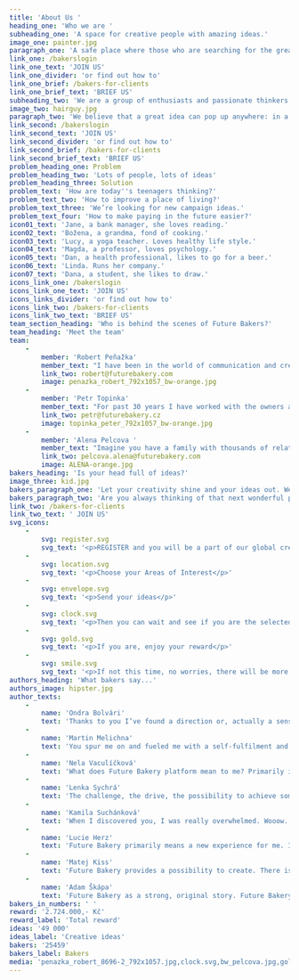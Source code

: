 ```yaml
---
title: 'About Us '
heading_one: 'Who we are '
subheading_one: 'A space for creative people with amazing ideas.'
image_one: painter.jpg
paragraph_one: 'A safe place where those who are searching for the great idea meet with the ones that have them. And where they have access not just to one amazing idea, but to several of them. A place, where the idea creators – who we call BAKERS get rewarded if their idea is selected by the client. We are a constantly growing group of bakers and creative thinkers. We believe it is important to provide a space for ideas and wonderful creations. We want to give everybody a chance to contribute. We believe the more idea makers we have, the more we can all move forward.'
link_one: /bakerslogin
link_one_text: 'JOIN US'
link_one_divider: 'or find out how to'
link_one_brief: /bakers-for-clients
link_one_brief_text: 'BRIEF US'
subheading_two: 'We are a group of enthusiasts and passionate thinkers'
image_two: hairguy.jpg
paragraph_two: 'We believe that a great idea can pop up anywhere: in a bar, during a wonderfully peaceful weekend, while running, before going to bed, while chatting with your loved one, from a student, retiree or stay-at-home mom or dad.'
link_second: /bakerslogin
link_second_text: 'JOIN US'
link_second_divider: 'or find out how to'
link_second_brief: /bakers-for-clients
link_second_brief_text: 'BRIEF US'
problem_heading_one: Problem
problem_heading_two: 'Lots of people, lots of ideas'
problem_heading_three: Solution
problem_text: 'How are today''s teenagers thinking?'
problem_text_two: 'How to improve a place of living?'
problem_text_three: 'We’re looking for new campaign ideas.'
problem_text_four: 'How to make paying in the future easier?'
icon01_text: 'Jane, a bank manager, she loves reading.'
icon02_text: 'Božena, a grandma, fond of cooking.'
icon03_text: 'Lucy, a yoga teacher. Loves healthy life style.'
icon04_text: 'Magda, a professor, loves psychology.'
icon05_text: 'Dan, a health professional, likes to go for a beer.'
icon06_text: 'Linda. Runs her company.'
icon07_text: 'Dana, a student, she likes to draw.'
icons_link_one: /bakerslogin
icons_link_one_text: 'JOIN US'
icons_links_divider: 'or find out how to'
icons_link_two: /bakers-for-clients
icons_link_two_text: 'BRIEF US'
team_section_heading: 'Who is behind the scenes of Future Bakers?'
team_heading: 'Meet the team'
team:
    -
        member: 'Robert Peňažka'
        member_text: "I have been in the world of communication and creativity for 25 years. I constantly start to be able to finish and I finish to be able to start.\r\nAfter 9 years I ended up as the leader of Leo Burnett Prague, I set up Kaspen agency to leave after 7 years and established Yinachi studio.\r\nI seek passionate Clients, I connect the world of commercialism / advertising and art.\r\nI stand behind “Kmeny” project, “Neboj” or “Velký bobek” books. I publish Magnus magazine.\r\nI am an uncle of Kašpárek v rohlíku and Kefír festival. I cofounded “Rodiče vítáni” (“Parents welcome”) and together with Petr Topinka we built Future Bakery family."
        link_two: robert@futurebakery.com
        image: penazka_robert_792x1057_bw-orange.jpg
    -
        member: 'Petr Topinka'
        member_text: "For past 30 years I have worked with the owners and leaders of successful companies across the whole world. Even with politicians and country leaders.\r\nI help them with strategic marketing and communication.\r\nFor many years I was connected with BBDO Worldwide agency network. I worked in BBDO Toronto and lead Prague office which stood behind great creative and business projects in the Czech Republic and CEE region. I found and helped unlock hundreds of talents.\r\nAll this helped me see even more clearly that the crowd can do more that “the above”.\r\nThat’s why Robert Peňažka and I have built Future Bakery platform. For everybody to participate, for us to listen better and for things to work better."
        link_two: petr@futurebakery.cz
        image: topinka_peter_792x1057_bw-orange.jpg
    -
        member: 'Alena Pelcova '
        member_text: "Imagine you have a family with thousands of relatives.\r\nThis is exactly the family Alena takes care of. Future Bakery family comprising of twenty five thousands people from the crowd. People with great energy and ideas.\r\nWe know very well that none of us is as smart as we all together. Also, that we are all creative. It’s enough to give impulse and it rolls off. This world is full of creativity, fresh and - for somebody - weird ideas and insights. Our work is to work well with this and give it all a life."
        link_two: pelcova.alena@futurebakery.com
        image: ALENA-orange.jpg
bakers_heading: 'Is your head full of ideas?'
image_three: kid.jpg
bakers_paragraph_one: 'Let your creativity shine and your ideas out. We will have an abundance of great projects, that will inspire you. Help us solve them!! Have fun with it!'
bakers_paragraph_two: 'Are you always thinking of that next wonderful product or are you passionate about creativity, writing or digital design? Or you just love sharing your opinion.'
link_two: /bakers-for-clients
link_two_text: ' JOIN US'
svg_icons:
    -
        svg: register.svg
        svg_text: '<p>REGISTER and you will be a part of our global creative family</p>'
    -
        svg: location.svg
        svg_text: '<p>Choose your Areas of Interest</p>'
    -
        svg: envelope.svg
        svg_text: '<p>Send your ideas</p>'
    -
        svg: clock.svg
        svg_text: '<p>Then you can wait and see if you are the selected baker</p>'
    -
        svg: gold.svg
        svg_text: '<p>If you are, enjoy your reward</p>'
    -
        svg: smile.svg
        svg_text: '<p>If not this time, no worries, there will be more projects</p>'
authors_heading: 'What bakers say...'
authors_image: hipster.jpg
author_texts:
    -
        name: 'Ondra Bolvári'
        text: 'Thanks to you I’ve found a direction or, actually a sense of my life. Because I did not know for long what I might be interested in… and then you came and taught me to freely put my ideas on paper and surprisingly, they caught someone’s attention. So even though I graduated from IT school, I plunged myself into online marketing where I found myself. Now I manage my e-shop and do the marketing around and this is where I got purely thanks to Future Bakery. It would never come to my mind to be interested in that sphere because I did not now it then.'
    -
        name: 'Martin Melichna'
        text: 'You spur me on and fueled me with a self-fulfilment and joy from picking the sweetest and juiciest fruits when my ideas were selected as the winning ones. Future Bakery literally catapulted me into much more competitive spheres and levels than I had ever been.'
    -
        name: 'Nela Vaculíčková'
        text: 'What does Future Bakery platform mean to me? Primarily it’s a heart matter. It’s a passion. It’s a joy. It’s moment when I can influence the world around me. It’s my Future Bakery.'
    -
        name: 'Lenka Sychrá'
        text: 'The challenge, the drive, the possibility to achieve something and check I can do it (or not). The possibility to spin my brain into full speed (?) and, moreover, the chance to get a reward. Thanks to you I can experience an interesting state of mind and a lot of emotions: curiosity, sometimes reluctance, but most of the time enthusiasm when I read a new project brief. Then comes an intensive thinking, creativity, idea check and the joy that I managed to accomplish the work. And the best about it is when I finally win, then I am overwhelmed by extreme happiness.'
    -
        name: 'Kamila Suchánková'
        text: 'When I discovered you, I was really overwhelmed. Wooow. Finally there is something new and really creative for all of us. It doesn’t matter if you are a student, designer, a shop assistant or a lawyer. Each one of us can in this country can co-create. For me this is great. In my leisure time I can go to Future Bakery pages, release my fantasy and relax from everyday routine. At the same time, there is a healthy competition and excitement whether my idea is the right one. I simply feel to be a part of a great team.'
    -
        name: 'Lucie Herz'
        text: 'Future Bakery primarily means a new experience for me. It proved to me that everybody can succeed (if they are not discouraged by not winning immediately). The portfolio of Clients is really wide. Coming up with ideas is both fun and challenge as I do not work in this branch.'
    -
        name: 'Matej Kiss'
        text: 'Future Bakery provides a possibility to create. There is a lot of techniques and mobile applications for improving your creativity, but your page offers real projects from real life and provides real rewards. And it’s not only about coming up with advertising campaigns. Projects like how to improve interior of a new model of Fiat to reflect a real need for women, or how to make use of velcro that can hold several kilograms or how to use a chip for contactless payments - it is also a technical issue.'
    -
        name: 'Adam Škápa'
        text: 'Future Bakery as a strong, original story. Future Bakery is a mediator, visionary, monk, guru, teacher, master, lover, sex, wild passion as well as a game with clear rules… crime and punishment, feast and work, entertainment, euphoria as well as hard work or tears, winning and losing, lover and friend…. Future Bakery is a laboratory of positive emotions, of inner challenge, it’s an alchymist. Future Bakery is primarily a strong original positive story! Future Bakery clearly and sensitively sets cooperation rules for everybody and clarifies mutual orientation. There is no discrimination or limits to your fantasy, motivation is the main aspect which Future Bakery uses phenomenally. And there is a feedback and final evaluation.'
bakers_in_numbers: ' '
reward: '2.724.000,- Kč'
reward_label: 'Total reward'
ideas: '49 000'
ideas_label: 'Creative ideas'
bakers: '25459'
bakers_label: Bakers
media: 'penazka_robert_8696-2_792x1057.jpg,clock.svg,bw_pelcova.jpg,gold.svg,envelope.svg,hipster.jpg,braun_alex_792x1057_bw-orange.jpg,location.svg,hairguy.jpg,penazka_robert_8696-2_792x1057_bw.jpg,painter.jpg,pelcova.jpg,topinka_peter_8744-2_792x1057.jpg,register.svg,topinka_peter_792x1057_bw-orange.jpg,topinka_peter_8744-2_792x1057_bw.jpg,smile.svg,kid.jpg,penazka_robert_792x1057_bw-orange.jpg,ALENA-orange.jpg'
---
```



